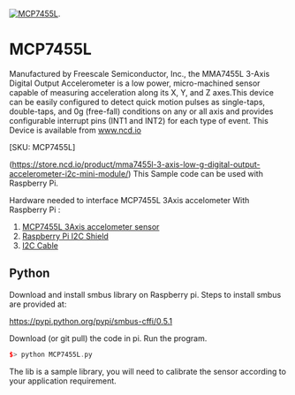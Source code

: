 [![ MCP7455L](MCP7455L_I2C.png)](https://store.ncd.io/product/mma7455l-3-axis-low-g-digital-output-accelerometer-i2c-mini-module/).

#  MCP7455L

Manufactured by Freescale Semiconductor, Inc., the MMA7455L 3-Axis Digital Output Accelerometer is a low power, micro-machined sensor capable of measuring acceleration along its X, Y, and Z axes.This device can be easily configured to detect quick motion pulses as single-taps, double-taps, and 0g (free-fall) conditions on any or all axis and provides configurable interrupt pins (INT1 and INT2) for each type of event.
This Device is available from www.ncd.io 

[SKU: MCP7455L]

(https://store.ncd.io/product/mma7455l-3-axis-low-g-digital-output-accelerometer-i2c-mini-module/)
This Sample code can be used with Raspberry Pi.

Hardware needed to interface MCP7455L 3Axis accelometer With Raspberry Pi :
1. <a href="https://store.ncd.io/product/mma7455l-3-axis-low-g-digital-output-accelerometer-i2c-mini-module/">MCP7455L 3Axis accelometer sensor</a>
2.  <a href="https://store.ncd.io/product/i2c-shield-for-raspberry-pi-3-pi2-with-outward-facing-i2c-port-terminates-over-hdmi-port/">Raspberry Pi I2C Shield</a>
3. <a href="https://store.ncd.io/product/i%C2%B2c-cable/">I2C Cable</a>

## Python
Download and install smbus library on Raspberry pi. Steps to install smbus are provided at:

https://pypi.python.org/pypi/smbus-cffi/0.5.1

Download (or git pull) the code in pi. Run the program.

```cpp
$> python MCP7455L.py
```
The lib is a sample library, you will need to calibrate the sensor according to your application requirement.
